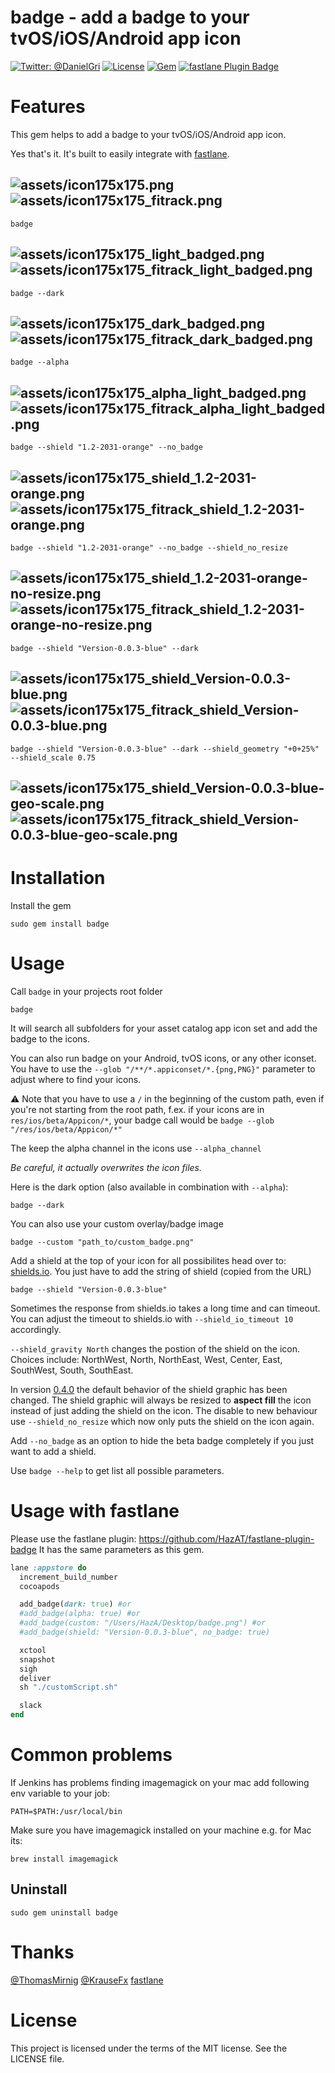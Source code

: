 badge - add a badge to your tvOS/iOS/Android app icon
============

[![Twitter: @DanielGri](https://img.shields.io/badge/contact-@DanielGri-blue.svg?style=flat)](https://twitter.com/DanielGri)
[![License](http://img.shields.io/badge/license-MIT-green.svg?style=flat)](https://github.com/HazAT/badge/blob/master/LICENSE)
[![Gem](https://img.shields.io/gem/v/badge.svg?style=flat)](http://rubygems.org/gems/badge)
[![fastlane Plugin Badge](https://rawcdn.githack.com/fastlane/fastlane/master/fastlane/assets/plugin-badge.svg)](https://rubygems.org/gems/fastlane-plugin-badge)

# Features

This gem helps to add a badge to your tvOS/iOS/Android app icon.

Yes that's it.
It's built to easily integrate with [fastlane](https://github.com/fastlane/fastlane).

![assets/icon175x175.png](assets/icon175x175.png?raw=1) ![assets/icon175x175_fitrack.png](assets/icon175x175_fitrack.png?raw=1)
---
```
badge
```

![assets/icon175x175_light_badged.png](assets/icon175x175_light_badged.png?raw=1) ![assets/icon175x175_fitrack_light_badged.png](assets/icon175x175_fitrack_light_badged.png?raw=1)
---
```
badge --dark
```

![assets/icon175x175_dark_badged.png](assets/icon175x175_dark_badged.png?raw=1) ![assets/icon175x175_fitrack_dark_badged.png](assets/icon175x175_fitrack_dark_badged.png?raw=1)
---
```
badge --alpha
```

![assets/icon175x175_alpha_light_badged.png](assets/icon175x175_alpha_light_badged.png?raw=1) ![assets/icon175x175_fitrack_alpha_light_badged.png](assets/icon175x175_fitrack_alpha_light_badged.png?raw=1)
---
```
badge --shield "1.2-2031-orange" --no_badge
```

![assets/icon175x175_shield_1.2-2031-orange.png](assets/icon175x175_shield_1.2-2031-orange.png?raw=1) ![assets/icon175x175_fitrack_shield_1.2-2031-orange.png](assets/icon175x175_fitrack_shield_1.2-2031-orange.png?raw=1)
---
```
badge --shield "1.2-2031-orange" --no_badge --shield_no_resize
```

![assets/icon175x175_shield_1.2-2031-orange-no-resize.png](assets/icon175x175_shield_1.2-2031-orange-no-resize.png?raw=1) ![assets/icon175x175_fitrack_shield_1.2-2031-orange-no-resize.png](assets/icon175x175_fitrack_shield_1.2-2031-orange-no-resize.png?raw=1)
---
```
badge --shield "Version-0.0.3-blue" --dark
```

![assets/icon175x175_shield_Version-0.0.3-blue.png](assets/icon175x175_shield_Version-0.0.3-blue.png?raw=1) ![assets/icon175x175_fitrack_shield_Version-0.0.3-blue.png](assets/icon175x175_fitrack_shield_Version-0.0.3-blue.png?raw=1)
---
```
badge --shield "Version-0.0.3-blue" --dark --shield_geometry "+0+25%" --shield_scale 0.75
```

![assets/icon175x175_shield_Version-0.0.3-blue-geo-scale.png](assets/icon175x175_shield_Version-0.0.3-blue-geo-scale.png?raw=1) ![assets/icon175x175_fitrack_shield_Version-0.0.3-blue-geo-scale.png](assets/icon175x175_fitrack_shield_Version-0.0.3-blue-geo-scale.png?raw=1)
---

# Installation

Install the gem

    sudo gem install badge


# Usage

Call ```badge``` in your projects root folder

    badge

It will search all subfolders for your asset catalog app icon set and add the badge to the icons.

You can also run badge on your Android, tvOS icons, or any other iconset.
You have to use the `--glob "/**/*.appiconset/*.{png,PNG}"` parameter to adjust where to find your icons.

:warning: Note that you have to use a `/` in the beginning of the custom path, even if you're not starting from the root path, f.ex. if your icons are in `res/ios/beta/Appicon/*`, your badge call would be `badge --glob "/res/ios/beta/Appicon/*"`

The keep the alpha channel in the icons use `--alpha_channel`

*Be careful, it actually overwrites the icon files.*

Here is the dark option (also available in combination with ```--alpha```):

	badge --dark

You can also use your custom overlay/badge image

    badge --custom "path_to/custom_badge.png"

Add a shield at the top of your icon for all possibilites head over to: [shields.io](http://shields.io/). You just have to add the string of shield (copied from the URL)

    badge --shield "Version-0.0.3-blue"
    
Sometimes the response from shields.io takes a long time and can timeout. You can adjust the timeout to shields.io with `--shield_io_timeout 10` accordingly.

`--shield_gravity North` changes the postion of the shield on the icon. Choices include: NorthWest, North, NorthEast, West, Center, East, SouthWest, South, SouthEast.

In version [0.4.0](https://github.com/HazAT/badge/releases/tag/0.4.0) the default behavior of the shield graphic has been changed. The shield graphic will always be resized to **aspect fill** the icon instead of just adding the shield on the icon. The disable to new behaviour use `--shield_no_resize` which now only puts the shield on the icon again.

Add ```--no_badge``` as an option to hide the beta badge completely if you just want to add a shield.

Use `badge --help` to get list all possible parameters.

# Usage with fastlane

Please use the fastlane plugin: https://github.com/HazAT/fastlane-plugin-badge
It has the same parameters as this gem.

```ruby
lane :appstore do
  increment_build_number
  cocoapods

  add_badge(dark: true) #or
  #add_badge(alpha: true) #or
  #add_badge(custom: "/Users/HazA/Desktop/badge.png") #or
  #add_badge(shield: "Version-0.0.3-blue", no_badge: true)

  xctool
  snapshot
  sigh
  deliver
  sh "./customScript.sh"

  slack
end
```

# Common problems

If Jenkins has problems finding imagemagick on your mac add following env variable to your job:

	PATH=$PATH:/usr/local/bin

Make sure you have imagemagick installed on your machine e.g. for Mac its:

	brew install imagemagick

## Uninstall

	sudo gem uninstall badge

# Thanks
[@ThomasMirnig](https://twitter.com/ThomasMirnig) [@KrauseFx](https://twitter.com/KrauseFx) [fastlane](https://github.com/fastlane/fastlane)

# License
This project is licensed under the terms of the MIT license. See the LICENSE file.
